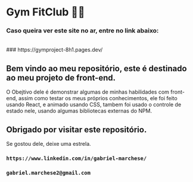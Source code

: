 # Gym FitClub 🏋🏽

### Caso queira ver este site no ar, entre no link abaixo:
</br>
### https://gymproject-8h1.pages.dev/ 

## Bem vindo ao meu repositório, este é destinado ao meu projeto de front-end.
O Obejtivo dele é demonstrar algumas de minhas habilidades com front-end, assim como testar os meus próprios conhecimentos, ele foi feito usando React, e animado usando CSS, tambem foi usado o controle de estado nele, usando algumas bibliotecas externas do NPM.
## Obrigado por visitar este repositório.
Se gostou dele, deixe uma estrela.
### ` https://www.linkedin.com/in/gabriel-marchese/ `
### ` gabriel.marchese2@gmail.com `
